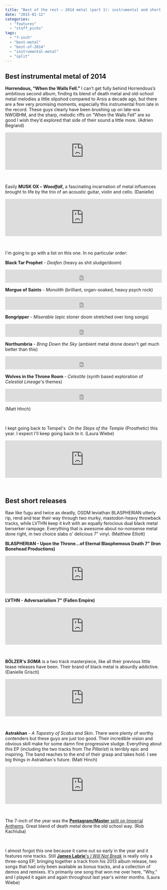 ```yaml
---
title: "Best of the rest – 2014 metal (part 1): instrumental and short releases"
date: "2015-01-12"
categories: 
  - "features"
  - "staff_picks"
tags: 
  - "7-inch"
  - "best-metal"
  - "best-of-2014"
  - "instrumental-metal"
  - "split"
---
```


## Best instrumental metal of 2014

**Horrendous, “When the Walls Fell.”** I can’t get fully behind Horrendous’s ambitious second album, finding its blend of death metal and old-school metal melodies a little slipshod compared to Arsis a decade ago, but there are a few very promising moments, especially this instrumental from late in the record. These guys clearly have been brushing up on late-era NWOBHM, and the sharp, melodic riffs on “When the Walls Fell” are so good I wish they’d explored that side of their sound a little more. (Adrien Begrand)

<iframe style="border: 0; width: 100%; height: 120px;" src="http://bandcamp.com/EmbeddedPlayer/album=3198760395/size=large/bgcol=ffffff/linkcol=0687f5/tracklist=false/artwork=small/track=1203498057/transparent=true/" width="300" height="150" seamless=""><a href="http://darkdescentrecords.bandcamp.com/album/ecdysis">Ecdysis by Horrendous</a></iframe>

 

Easily **MUSK OX – _Woodfall_,** a fascinating incarnation of metal influences brought to life by the trio of an acoustic guitar, violin and cello. (Danielle)

<iframe style="border: 0; width: 100%; height: 120px;" src="http://bandcamp.com/EmbeddedPlayer/album=4278494706/size=large/bgcol=ffffff/linkcol=0687f5/tracklist=false/artwork=small/transparent=true/" width="300" height="150" seamless=""><a href="http://muskoxofficial.bandcamp.com/album/woodfall">Woodfall by Musk Ox</a></iframe>

 

I'm going to go with a list on this one. In no particular order:

**Black Tar Prophet** - _Deafen_ (heavy as shit sludge/doom)

<iframe style="border: 0; width: 100%; height: 42px;" src="https://bandcamp.com/EmbeddedPlayer/album=2157293379/size=small/bgcol=ffffff/linkcol=0687f5/transparent=true/" width="300" height="150" seamless=""><a href="http://blacktarprophet.bandcamp.com/album/deafen">DEAFEN by Black Tar Prophet</a></iframe>

**Morgue of Saints** - _Monolith_ (brilliant, organ-soaked, heavy psych rock)

<iframe style="border: 0; width: 100%; height: 42px;" src="http://bandcamp.com/EmbeddedPlayer/album=76818415/size=small/bgcol=ffffff/linkcol=0687f5/transparent=true/" width="300" height="150" seamless=""><a href="http://morgueofsaints.bandcamp.com/album/monolith">Monolith by Morgue of Saints</a></iframe>

**Bongripper** - _Miserable_ (epic stoner doom stretched over long songs)

<iframe style="border: 0; width: 100%; height: 42px;" src="http://bandcamp.com/EmbeddedPlayer/album=3752216515/size=small/bgcol=ffffff/linkcol=0687f5/transparent=true/" width="300" height="150" seamless=""><a href="http://bongripper.bandcamp.com/album/miserable">Miserable by Bongripper</a></iframe>

**Northumbria** - _Bring Down the Sky_ (ambient metal drone doesn't get much better than this)

<iframe style="border: 0; width: 100%; height: 42px;" src="http://bandcamp.com/EmbeddedPlayer/album=1700924342/size=small/bgcol=ffffff/linkcol=0687f5/transparent=true/" width="300" height="150" seamless=""><a href="http://northumbria.bandcamp.com/album/bring-down-the-sky">Bring Down the Sky by Northumbria</a></iframe>

**Wolves in the Throne Room** - _Celestite_ (synth based exploration of _Celestial Lineage_'s themes)

<iframe style="border: 0; width: 100%; height: 42px;" src="http://bandcamp.com/EmbeddedPlayer/album=3831749964/size=small/bgcol=ffffff/linkcol=0687f5/transparent=true/" width="300" height="150" seamless=""><a href="http://artemisiarecords.bandcamp.com/album/celestite">Celestite by Wolves in the Throne Room</a></iframe>

(Matt Hinch)

 

I kept going back to Tempel's  _On the Steps of the Temple_ (Prosthetic) this year. I expect I'll keep going back to it. (Laura Wiebe)

<iframe style="border: 0; width: 100%; height: 120px;" src="http://bandcamp.com/EmbeddedPlayer/album=2686374725/size=large/bgcol=ffffff/linkcol=0687f5/tracklist=false/artwork=small/transparent=true/" width="300" height="150" seamless=""><a href="http://tempelofficial.bandcamp.com/album/on-the-steps-of-the-temple">On The Steps Of The Temple by Tempel</a></iframe>

 

## Best short releases

Raw like fugu and twice as deadly, OSDM leviathan BLASPHERIAN utterly rip, rend and tear their way through two murky, mastodon-heavy throwback tracks, while LVTHN keep it kvlt with an equally ferocious dual black metal berserker rampage. Everything that is awesome about no-nonsense metal done right, in two choice slabs o' delicious 7" vinyl. (Matthew Elliott)

**BLASPHERIAN - Upon the Throne...of Eternal Blasphemous Death 7" (Iron Bonehead Productions)** 

<iframe style="border: 0; width: 100%; height: 120px;" src="http://bandcamp.com/EmbeddedPlayer/album=174866993/size=large/bgcol=ffffff/linkcol=0687f5/tracklist=false/artwork=small/transparent=true/" width="300" height="150" seamless=""><a href="http://ironboneheadproductions.bandcamp.com/album/blaspherian-upon-the-throne-of-eternal-blasphemous-death">Blaspherian - Upon the Throne...of Eternal Blasphemous Death by Iron Bonehead Productions</a></iframe>

**LVTHN - Adversarialism 7" (Fallen Empire)** 

<iframe style="border: 0; width: 100%; height: 120px;" src="http://bandcamp.com/EmbeddedPlayer/album=2074873331/size=large/bgcol=ffffff/linkcol=0687f5/tracklist=false/artwork=small/transparent=true/" width="300" height="150" seamless=""><a href="http://bandcamp.fallenempirerecords.com/album/adversarialism">Adversarialism by LVTHN</a></iframe>

 

**BÖLZER's _SOMA_** is a two track masterpiece, like all their previous little tease releases have been. Their brand of black metal is absurdly addictive. (Danielle Griscti)

<iframe style="border: 0; width: 100%; height: 120px;" src="http://bandcamp.com/EmbeddedPlayer/album=918952235/size=large/bgcol=ffffff/linkcol=0687f5/tracklist=false/artwork=small/transparent=true/" width="300" height="150" seamless=""><a href="http://invictusproductions666.bandcamp.com/album/soma">SOMA by Bölzer</a></iframe>

 

**Astrakhan** \- _A Tapestry of Scabs and Skin_. There were plenty of worthy contenders but these guys are just too good. Their incredible vision and obvious skill make for some damn fine progressive sludge. Everything about this EP (including the two tracks from _The Pillarist_) is terribly epic and inspiring. The band reaches to the end of their grasp and takes hold. I see big things in Astrakhan's future. (Matt Hinch)

<iframe style="border: 0; width: 100%; height: 120px;" src="http://bandcamp.com/EmbeddedPlayer/album=3341949756/size=large/bgcol=ffffff/linkcol=0687f5/tracklist=false/artwork=small/transparent=true/" width="300" height="150" seamless=""><a href="http://astrakhanofficial.bandcamp.com/album/a-tapestry-of-scabs-and-skin">A Tapestry of Scabs and Skin by Astrakhan</a></iframe>

 

The 7-inch of the year was the [**Pentagram/Master** split on Imperial Anthems](https://www.facebook.com/PentagramChile1985/posts/10151465839766364). Great blend of death metal done the old school way. (Rob Kachluba)

 

I almost forgot this one because it came out so early in the year and it features nine tracks. Still [**James Labrie**'s _I Will Not Break_](http://www.insideoutmusic.com/newsdetailed.aspx?IdNews=13831&IdCompany=8) is really only a three-song EP, bringing together a track from his 2013 album release, two songs that had only been available as bonus tracks, and a collection of demos and remixes. It's primarily one song that won me over here, "Why," and I played it again and again throughout last year's winter months. (Laura Wiebe)
